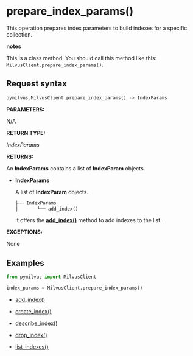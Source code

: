 # prepare_index_params()

This operation prepares index parameters to build indexes for a specific collection.

<div class="admonition note">

<p><b>notes</b></p>

<p>This is a class method. You should call this method like this: <code>MilvusClient.prepare_index_params()</code>.</p>

</div>

## Request syntax

```python
pymilvus.MilvusClient.prepare_index_params() -> IndexParams
```

**PARAMETERS:**

N/A

**RETURN TYPE:**

*IndexParams*

**RETURNS:**

An **IndexParams** contains a list of **IndexParam** objects.

- **IndexParams**

    A list of **IndexParam** objects.

    ```python
    ├── IndexParams 
    │       └── add_index()
    ```

    It offers the **[add_index()](add_index.md)** method to add indexes to the list.

**EXCEPTIONS:**

None

## Examples

```python
from pymilvus import MilvusClient

index_params = MilvusClient.prepare_index_params()
```

- [add_index()](add_index.md)

- [create_index()](create_index.md)

- [describe_index()](describe_index.md)

- [drop_index()](drop_index.md)

- [list_indexes()](list_indexes.md)

